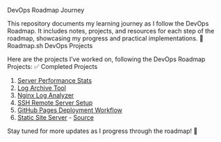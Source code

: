 DevOps Roadmap Journey

This repository documents my learning journey as I follow the DevOps Roadmap. It includes notes, projects, and resources for each step of the roadmap, showcasing my progress and practical implementations.
🚀 Roadmap.sh DevOps Projects

Here are the projects I’ve worked on, following the DevOps Roadmap Projects:
✅ Completed Projects

1. [Server Performance Stats](https://roadmap.sh/projects/server-stats)
2. [Log Archive Tool](https://roadmap.sh/projects/log-archive-tool)
3. [Nginx Log Analyzer](https://roadmap.sh/projects/nginx-log-analyser)
4. [SSH Remote Server Setup](https://roadmap.sh/projects/ssh-remote-server-setup)
5. [GitHub Pages Deployment Workflow](https://roadmap.sh/projects/github-actions-deployment-workflow)
6. [Static Site Server](devops/06-static-site-server/README.md) - [Source](https://roadmap.sh/projects/static-site-server)

Stay tuned for more updates as I progress through the roadmap! 🚀
